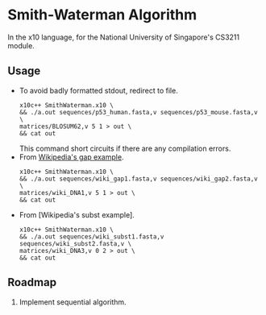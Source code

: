 # Smith-Waterman Algorithm
In the x10 language, for the National University of Singapore's CS3211 module.

## Usage
- To avoid badly formatted stdout, redirect to file.
  ```
  x10c++ SmithWaterman.x10 \
  && ./a.out sequences/p53_human.fasta,v sequences/p53_mouse.fasta,v \
  matrices/BLOSUM62,v 5 1 > out \
  && cat out
  ```
  This command short circuits if there are any compilation errors.
- From [Wikipedia's gap example].
  ```
  x10c++ SmithWaterman.x10 \
  && ./a.out sequences/wiki_gap1.fasta,v sequences/wiki_gap2.fasta,v \
  matrices/wiki_DNA1,v 5 1 > out \
  && cat out
  ```
- From [Wikipedia's subst example].
  ```
  x10c++ SmithWaterman.x10 \
  && ./a.out sequences/wiki_subst1.fasta,v sequences/wiki_subst2.fasta,v \
  matrices/wiki_DNA3,v 0 2 > out \
  && cat out
  ```

## Roadmap
1. Implement sequential algorithm.

[Wikipedia's gap example]: https://en.wikipedia.org/wiki/Smith%E2%80%93Waterman_algorithm#Gap_penalty_example
